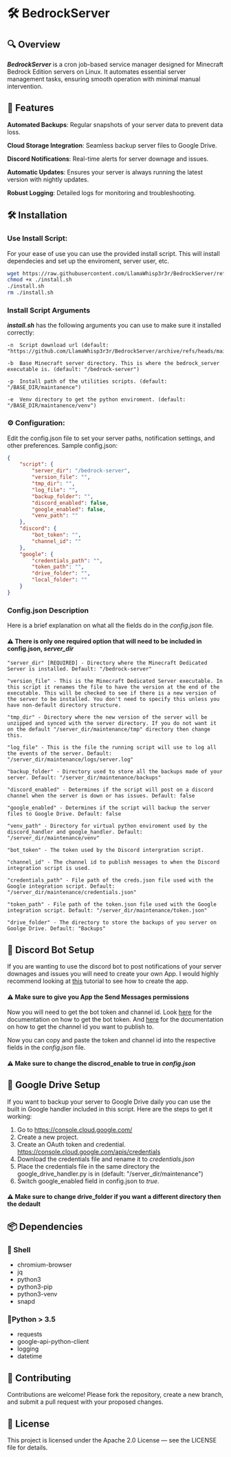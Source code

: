 # 🛠️ BedrockServer

## 🔍 Overview
***BedrockServer*** is a cron job-based service manager designed for Minecraft Bedrock Edition servers on Linux. It automates essential server management tasks, ensuring smooth operation with minimal manual intervention.

## 🚀 Features
**Automated Backups**: Regular snapshots of your server data to prevent data loss.

**Cloud Storage Integration**: Seamless backup server files to Google Drive.

**Discord Notifications**: Real-time alerts for server downage and issues.

**Automatic Updates**: Ensures your server is always running the latest version with nightly updates.

**Robust Logging**: Detailed logs for monitoring and troubleshooting.

## 🛠️ Installation
### Use Install Script:
For your ease of use you can use the provided install script. This will install dependecies and set up the enviroment, server user, etc.

```bash
wget https://raw.githubusercontent.com/LlamaWhisp3r3r/BedrockServer/refs/heads/main/install.sh
chmod +x ./install.sh
./install.sh
rm ./install.sh
```

### Install Script Arguments
***install.sh*** has the following arguments you can use to make sure it installed correctly:

    -n  Script download url (default: "https://github.com/LlamaWhisp3r3r/BedrockServer/archive/refs/heads/main.zip")

    -b  Base Minecraft server directory. This is where the bedrock_server executable is. (default: "/bedrock-server")

    -p  Install path of the utilities scripts. (default: "/BASE_DIR/maintanence")

    -e  Venv directory to get the python enviroment. (default: "/BASE_DIR/maintanence/venv")


### ⚙️ Configuration:
Edit the config.json file to set your server paths, notification settings, and other preferences.
Sample config.json:

```json
{
    "script": {
        "server_dir": "/bedrock-server",
        "version_file": "",
        "tmp_dir": "",
        "log_file": "",
        "backup_folder": "",
        "discord_enabled": false,
        "google_enabled": false,
        "venv_path": ""
    },
    "discord": {
        "bot_token": "",
        "channel_id": ""
    },
    "google": {
        "credentials_path": "",
        "token_path": "",
        "drive_folder": "",
        "local_folder": ""
    }
}
```

### Config.json Description
Here is a brief explanation on what all the fields do in the *config.json* file.

#### ⚠️ There is only one required option that will need to be included in config.json, ***server_dir***

    "server_dir" [REQUIRED] - Directory where the Minecraft Dedicated Server is installed. Default: "/bedrock-server"

    "version_file" - This is the Minecraft Dedicated Server executable. In this script it renames the file to have the version at the end of the executable. This will be checked to see if there is a new version of the server to be installed. You don't need to specify this unless you have non-default directory structure.

    "tmp_dir" - Directory where the new version of the server will be unzipped and synced with the server directory. If you do not want it on the default "/server_dir/maintenance/tmp" directory then change this.

    "log_file" - This is the file the running script will use to log all the events of the server. Default: "/server_dir/maintenance/logs/server.log"

    "backup_folder" - Directory used to store all the backups made of your server. Default: "/server_dir/maintenance/backups"

    "discord_enabled" - Determines if the script will post on a discord channel when the server is down or has issues. Default: false

    "google_enabled" - Determines if the script will backup the server files to Google Drive. Default: false

    "venv_path" - Directory for virtual python enviroment used by the discord_handler and google_handler. Default: "/server_dir/maintenance/venv"

    "bot_token" - The token used by the Discord intergration script.

    "channel_id" - The channel id to publish messages to when the Discord integration script is used.

    "credentials_path" - File path of the creds.json file used with the Google integration script. Default: "/server_dir/maintenance/credentials.json"

    "token_path" - File path of the token.json file used with the Google integration script. Default: "/server_dir/maintenance/token.json"

    "drive_folder" - The directory to store the backups of you server on Goolge Drive. Default: "Backups"

    

## 🤖 Discord Bot Setup
If you are wanting to use the discord bot to post notifications of your server downages and issues you will need to create your own App. I would highly recommend looking at [this](https://discordpy.readthedocs.io/en/stable/discord.html) tutorial to see how to create the app. 

#### ⚠️ Make sure to give you App the Send Messages permissions 

Now you will need to get the bot token and channel id. Look [here](https://www.writebots.com/discord-bot-token/) for the documentation on how to get the bot token. And [here](https://docs.statbot.net/docs/faq/general/how-find-id/) for the documentation on how to get the channel id you want to publish to.

Now you can copy and paste the token and channel id into the respective fields in the *config.json* file.

#### ⚠️ Make sure to change the discrod_enable to **true** in *config.json*

## 🚗 Google Drive Setup
If you want to backup your server to Google Drive daily you can use the built in Google handler included in this script. Here are the steps to get it working:

1. Go to https://console.cloud.google.com/
2. Create a new project.
3. Create an OAuth token and credential. https://console.cloud.google.com/apis/credentials
4. Download the credentials file and rename it to *credentials.json*
5. Place the credentials file in the same directory the google_drive_handler.py is in (default: "/server_dir/maintenance")
6. Switch google_enabled field in config.json to *true*.

#### ⚠️ Make sure to change drive_folder if you want a different directory then the dedault

## 📦 Dependencies
### 🐚 Shell
- chromium-browser
- jq
- python3
- python3-pip
- python3-venv
- snapd
### 🐍Python > 3.5
- requests
- google-api-python-client
- logging
- datetime


## 🤝 Contributing
Contributions are welcome! Please fork the repository, create a new branch, and submit a pull request with your proposed changes.

## 📄 License
This project is licensed under the Apache 2.0 License — see the LICENSE file for details.